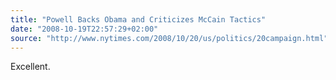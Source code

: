 ```yaml
---
title: "Powell Backs Obama and Criticizes McCain Tactics"
date: "2008-10-19T22:57:29+02:00"
source: "http://www.nytimes.com/2008/10/20/us/politics/20campaign.html"
---
```


Excellent.
